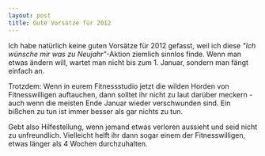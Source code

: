 ```yaml
---
layout: post
title: Gute Vorsätze für 2012
---
```

Ich habe natürlich keine guten Vorsätze für 2012 gefasst, weil ich diese *"Ich wünsche mir was zu Neujahr"*-Aktion ziemlich sinnlos finde. Wenn man etwas ändern will, wartet man nicht bis zum 1. Januar, sondern man fängt einfach an.

Trotzdem: Wenn in eurem Fitnessstudio jetzt die wilden Horden von Fitnesswilligen auftauchen, dann solltet ihr nicht zu laut darüber meckern - auch wenn die meisten Ende Januar wieder verschwunden sind. Ein bißchen zu tun ist immer besser als gar nichts zu tun.

Gebt also Hilfestellung, wenn jemand etwas verloren aussieht und seid nicht zu unfreundlich. Vielleicht helft ihr dann sogar einem der Fitnesswilligen, etwas länger als 4 Wochen durchzuhalten.
